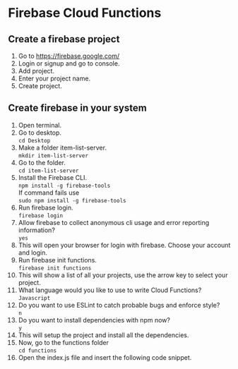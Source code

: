 # Firebase Cloud Functions

## Create a firebase project
1. Go to https://firebase.google.com/
2. Login or signup and go to console.
3. Add project.
4. Enter your project name.
5. Create project.

## Create firebase in your system
1. Open terminal.
2. Go to desktop.<br/>
`cd Desktop`<br/>
3. Make a folder item-list-server.<br/>
`mkdir item-list-server`<br/>
4. Go to the folder.<br/>
`cd item-list-server`<br/>
5. Install the Firebase CLI.<br/>
`npm install -g firebase-tools`<br/>
If command fails use <br/>
`sudo npm install -g firebase-tools`<br/>
6. Run firebase login.<br/>
`firebase login`<br/>
7. Allow firebase to collect anonymous cli usage and error reporting information?<br/>
`yes`<br/>
8. This will open your browser for login with firebase. Choose your account and login.
9. Run firebase init functions.<br/>
`firebase init functions`<br/>
10. This will show a list of all your projects, use the arrow key to select your project.
11. What language would you like to use to write Cloud Functions?<br/>
`Javascript`<br/>
12. Do you want to use ESLint to catch probable bugs and enforce style?<br/>
`n`<br/>
13. Do you want to install dependencies with npm now?<br/>
`y`<br/>
14. This will setup the project and install all the dependencies.
15. Now, go to the functions folder<br/>
`cd functions`<br/>
16. Open the index.js file and insert the following code snippet.
